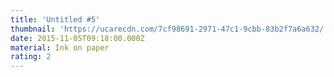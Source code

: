```yaml
---
title: 'Untitled #5'
thumbnail: 'https://ucarecdn.com/7cf98691-2971-47c1-9cbb-83b2f7a6a632/'
date: 2015-11-05T09:18:00.000Z
material: Ink on paper
rating: 2
---
```


